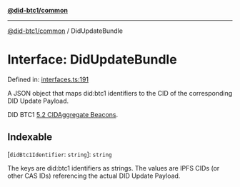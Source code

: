 [**@did-btc1/common**](../README.md)

***

[@did-btc1/common](../globals.md) / DidUpdateBundle

# Interface: DidUpdateBundle

Defined in: [interfaces.ts:191](https://github.com/dcdpr/did-btc1-js/blob/751aedd75738c26882a2149e644ae32b9e424707/packages/common/src/interfaces.ts#L191)

A JSON object that maps did:btc1 identifiers to the CID of the corresponding
DID Update Payload.

DID BTC1
[5.2 CIDAggregate Beacons](https://dcdpr.github.io/did-btc1/#cidaggregate-beacon).

## Indexable

\[`didBtc1Identifier`: `string`\]: `string`

The keys are did:btc1 identifiers as strings. The values are
IPFS CIDs (or other CAS IDs) referencing the actual DID Update Payload.
